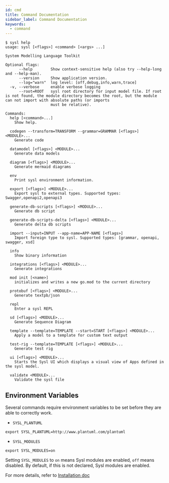 ```yaml
---
id: cmd
title: Command Documentation
sidebar_label: Command Documentation
keywords:
  - command
---
```


```
$ sysl help
usage: sysl [<flags>] <command> [<args> ...]

System Modelling Language Toolkit

Optional flags:
      --help        Show context-sensitive help (also try --help-long and --help-man).
      --version     Show application version.
      --log="warn"  log level: [off,debug,info,warn,trace]
  -v, --verbose     enable verbose logging
      --root=ROOT   sysl root directory for input model file. If root is not found, the module directory becomes the root, but the module can not import with absolute paths (or imports
                    must be relative).

Commands:
  help [<command>...]
    Show help.

  codegen --transform=TRANSFORM --grammar=GRAMMAR [<flags>] <MODULE>...
    Generate code

  datamodel [<flags>] <MODULE>...
    Generate data models

  diagram [<flags>] <MODULE>...
    Generate mermaid diagrams

  env
    Print sysl environment information.

  export [<flags>] <MODULE>...
    Export sysl to external types. Supported types: Swagger,openapi2,openapi3

  generate-db-scripts [<flags>] <MODULE>...
    Generate db script

  generate-db-scripts-delta [<flags>] <MODULE>...
    Generate delta db scripts

  import --input=INPUT --app-name=APP-NAME [<flags>]
    Import foreign type to sysl. Supported types: [grammar, openapi, swagger, xsd]

  info
    Show binary information

  integrations [<flags>] <MODULE>...
    Generate integrations

  mod init [<name>]
    initializes and writes a new go.mod to the current directory

  protobuf [<flags>] <MODULE>...
    Generate textpb/json

  repl
    Enter a sysl REPL

  sd [<flags>] <MODULE>...
    Generate Sequence Diagram

  template --template=TEMPLATE --start=START [<flags>] <MODULE>...
    Apply a model to a template for custom text output

  test-rig --template=TEMPLATE [<flags>] <MODULE>...
    Generate test rig

  ui [<flags>] <MODULE>...
    Starts the Sysl UI which displays a visual view of Apps defined in the sysl model.

  validate <MODULE>...
    Validate the sysl file
```

## Environment Variables

Several commands require environment variables to be set before they are able to correctly work.

- `SYSL_PLANTUML`

```
export SYSL_PLANTUML=http://www.plantuml.com/plantuml
```

- `SYSL_MODULES`

```
export SYSL_MODULES=on
```

Setting `SYSL_MODULES` to `on` means Sysl modules are enabled, `off` means disabled. By default, if this is not declared, Sysl modules are enabled.

For more details, refer to [Installation doc](../installation.md)
